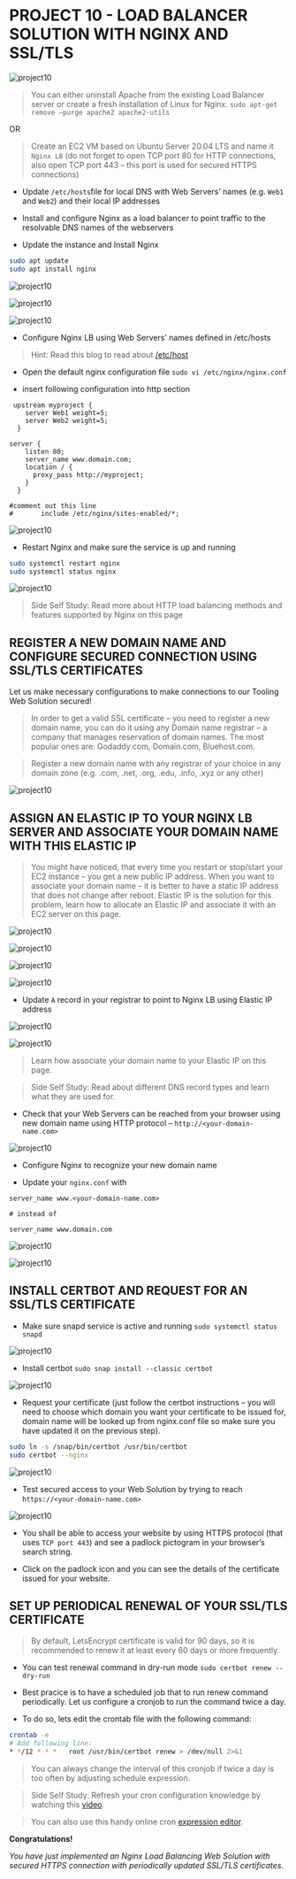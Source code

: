 # PROJECT 10 - LOAD BALANCER SOLUTION WITH NGINX AND SSL/TLS

![project10](./images/1.png)

> You can either uninstall Apache from the existing Load Balancer server or create a fresh installation of Linux for Nginx. `sudo apt-get remove –purge apache2 apache2-utils`

OR

> Create an EC2 VM based on Ubuntu Server 20.04 LTS and name it `Nginx LB` (do not forget to open TCP port 80 for HTTP connections, also open TCP port 443 – this port is used for secured HTTPS connections)

- Update `/etc/hosts`file for local DNS with Web Servers’ names (e.g. `Web1` and `Web2`) and their local IP addresses

- Install and configure Nginx as a load balancer to point traffic to the resolvable DNS names of the webservers

- Update the instance and Install Nginx

```bash
sudo apt update
sudo apt install nginx
```

![project10](./images/2.png)

![project10](./images/3.png)

![project10](./images/4.png)

- Configure Nginx LB using Web Servers’ names defined in /etc/hosts

> Hint: Read this blog to read about [/etc/host](https://linuxize.com/post/how-to-edit-your-hosts-file/)

- Open the default nginx configuration file `sudo vi /etc/nginx/nginx.conf`

- insert following configuration into http section

```config
 upstream myproject {
    server Web1 weight=5;
    server Web2 weight=5;
  }

server {
    listen 80;
    server_name www.domain.com;
    location / {
      proxy_pass http://myproject;
    }
  }

#comment out this line
#       include /etc/nginx/sites-enabled/*;
```

![project10](./images/5.png)

- Restart Nginx and make sure the service is up and running

```bash
sudo systemctl restart nginx
sudo systemctl status nginx
```

![project10](./images/6.png)

> Side Self Study: Read more about HTTP load balancing methods and features supported by Nginx on this page

## REGISTER A NEW DOMAIN NAME AND CONFIGURE SECURED CONNECTION USING SSL/TLS CERTIFICATES

Let us make necessary configurations to make connections to our Tooling Web Solution secured!

> In order to get a valid SSL certificate – you need to register a new domain name, you can do it using any Domain name registrar – a company that manages reservation of domain names. The most popular ones are: Godaddy.com, Domain.com, Bluehost.com.

> Register a new domain name with any registrar of your choice in any domain zone (e.g. .com, .net, .org, .edu, .info, .xyz or any other)

![project10](./images/7.png)

## ASSIGN AN ELASTIC IP TO YOUR NGINX LB SERVER AND ASSOCIATE YOUR DOMAIN NAME WITH THIS ELASTIC IP

> You might have noticed, that every time you restart or stop/start your EC2 instance – you get a new public IP address. When you want to associate your domain name – it is better to have a static IP address that does not change after reboot. Elastic IP is the solution for this problem, learn how to allocate an Elastic IP and associate it with an EC2 server on this page.

![project10](./images/8.png)

![project10](./images/9.png)

![project10](./images/10.png)

![project10](./images/11.png)

- Update `A` record in your registrar to point to Nginx LB using Elastic IP address

![project10](./images/12.png)

![project10](./images/13.png)

> Learn how associate your domain name to your Elastic IP on this page.

> Side Self Study: Read about different DNS record types and learn what they are used for.

- Check that your Web Servers can be reached from your browser using new domain name using HTTP protocol – `http://<your-domain-name.com>`

![project10](./images/14.png)

- Configure Nginx to recognize your new domain name

- Update your `nginx.conf` with

```config
server_name www.<your-domain-name.com>

# instead of

server_name www.domain.com
```

![project10](./images/15.png)

![project10](./images/16.png)

## INSTALL CERTBOT AND REQUEST FOR AN SSL/TLS CERTIFICATE

- Make sure snapd service is active and running `sudo systemctl status snapd`

![project10](./images/17.png)

- Install certbot `sudo snap install --classic certbot`

![project10](./images/18.png)

- Request your certificate (just follow the certbot instructions – you will need to choose which domain you want your certificate to be issued for, domain name will be looked up from nginx.conf file so make sure you have updated it on the previous step).

```bash
sudo ln -s /snap/bin/certbot /usr/bin/certbot
sudo certbot --nginx
```

![project10](./images/19.png)

- Test secured access to your Web Solution by trying to reach `https://<your-domain-name.com>`

![project10](./images/20.png)

- You shall be able to access your website by using HTTPS protocol (that uses `TCP port 443`) and see a padlock pictogram in your browser’s search string.

- Click on the padlock icon and you can see the details of the certificate issued for your website.

## SET UP PERIODICAL RENEWAL OF YOUR SSL/TLS CERTIFICATE

> By default, LetsEncrypt certificate is valid for 90 days, so it is recommended to renew it at least every 60 days or more frequently.

- You can test renewal command in dry-run mode `sudo certbot renew --dry-run`

- Best pracice is to have a scheduled job that to run renew command periodically. Let us configure a cronjob to run the command twice a day.

- To do so, lets edit the crontab file with the following command:

```bash
crontab -e
# Add following line:
* */12 * * *   root /usr/bin/certbot renew > /dev/null 2>&1
```

> You can always change the interval of this cronjob if twice a day is too often by adjusting schedule expression.

> Side Self Study: Refresh your cron configuration knowledge by watching this [video](https://youtu.be/4g1i0ylvx3A).

> You can also use this handy online cron [expression editor](https://crontab.guru/).

**Congratulations!**

_You have just implemented an Nginx Load Balancing Web Solution with secured HTTPS connection with periodically updated SSL/TLS certificates._
